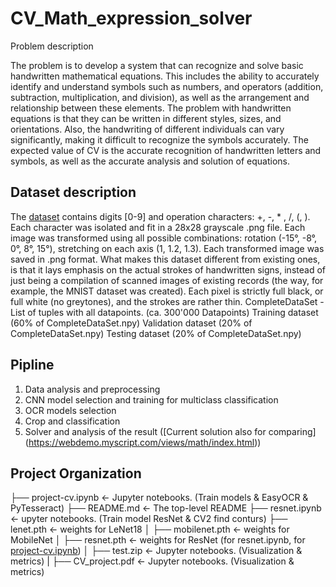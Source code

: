 # CV_Math_expression_solver

Problem description

 The problem is to develop a system that can recognize and solve basic handwritten mathematical equations. This includes the ability to accurately identify and understand symbols such as numbers, and operators (addition, subtraction, multiplication, and division), as well as the arrangement and relationship between these elements. 
 The problem with handwritten equations is that they can be written in different styles, sizes, and orientations. Also, the handwriting of different individuals can vary significantly, making it difficult to recognize the symbols accurately. The expected value of CV  is the accurate recognition of handwritten letters and symbols, as well as the accurate analysis and solution of equations.

## Dataset description 

  The [dataset](https://www.kaggle.com/datasets/michelheusser/handwritten-digits-and-operators/data) contains digits [0-9] and operation characters: +, -, * , /, (, ).
Each character was isolated and fit in a 28x28 grayscale .png file. Each image was transformed using all possible combinations: rotation (-15°, -8°, 0°, 8°, 15°), stretching on each axis (1, 1.2, 1.3). Each transformed image was saved in .png format.
  What makes this dataset different from existing ones, is that it lays emphasis on the actual strokes of handwritten signs, instead of just being a compilation of scanned images of existing records (the way, for example, the MNIST dataset was created). Each pixel is strictly full black, or full white (no greytones), and the strokes are rather thin.
CompleteDataSet - List of tuples with all datapoints. (ca. 300'000 Datapoints)
Training dataset (60% of CompleteDataSet.npy)
Validation dataset (20% of CompleteDataSet.npy)
Testing dataset (20% of CompleteDataSet.npy)


## Pipline

  1. Data analysis and preprocessing
  2. CNN model selection and training for multiclass classification
  3. OCR models selection
  4. Crop and classification
  5. Solver and analysis of the result ([Current solution also for comparing]
(https://webdemo.myscript.com/views/math/index.html))

## Project Organization
  ├── project-cv.ipynb        <- Jupyter notebooks. (Train models & EasyOCR & PyTesseract)
  ├── README.md               <- The top-level README
  ├── resnet.ipynb            <- upyter notebooks. (Train model ResNet & CV2 find conturs)
  ├── lenet.pth               <- weights for LeNet18
  │
  ├── mobilenet.pth           <- weights for MobileNet
  │
  ├── resnet.pth              <- weights for ResNet (for resnet.ipynb, for [project-cv.ipynb](https://drive.google.com/file/d/19KQOwUfYnX3LJafsa-oT_E3hqA9s0HHP/view?usp=sharing))
  │
  ├── test.zip                <- Jupyter notebooks. (Visualization & metrics)
  |
  ├── CV_project.pdf          <- Jupyter notebooks. (Visualization & metrics)


